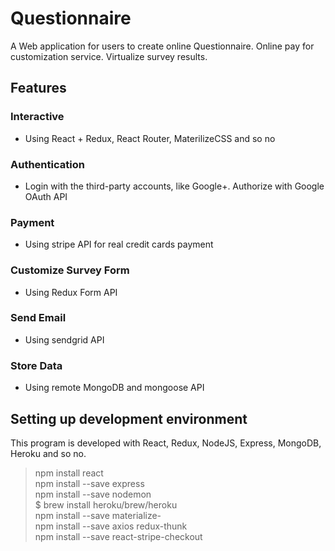 # Questionnaire
A Web application for users to create online Questionnaire. Online pay for customization service. Virtualize survey results.

## Features

### Interactive 
- Using React + Redux, React Router, MaterilizeCSS and so no
### Authentication
- Login with the third-party accounts, like Google+. Authorize with Google OAuth API
### Payment
- Using stripe API for real credit cards payment
### Customize Survey Form
- Using Redux Form API
### Send Email
- Using sendgrid API
### Store Data
- Using remote MongoDB and mongoose API 


## Setting up development environment

This program is developed with React, Redux, NodeJS, Express, MongoDB, Heroku and so no.

>npm install react <br>
>npm install --save express <br>
>npm install --save nodemon <br>
>$ brew install heroku/brew/heroku<br>
>npm install --save materialize-<br>
>npm install --save axios redux-thunk<br>
>npm install --save react-stripe-checkout<br>
